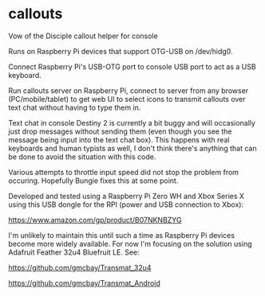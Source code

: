 # callouts
Vow of the Disciple callout helper for console

Runs on Raspberry Pi devices that support OTG-USB on /dev/hidg0.  

Connect Raspberry Pi's USB-OTG port to console USB port to act as a USB keyboard.

Run callouts server on Raspberry Pi, connect to server from any browser 
(PC/mobile/tablet) to get web UI to select icons to transmit callouts over text chat without having to type them in.

Text chat in console Destiny 2 is currently a bit buggy and will occasionally just drop messages without sending them 
(even though you see the message being input into the text chat box). This happens with real keyboards and human 
typists as well, I don't think there's anything that can be done to avoid the situation with this code.  

Various attempts to throttle input speed did not stop the problem from occuring.  Hopefully Bungie fixes this at some point.

Developed and tested using a Raspberry Pi Zero WH and Xbox Series X using this USB dongle for the RPI (power and USB connection to Xbox):

https://www.amazon.com/gp/product/B07NKNBZYG

I'm unlikely to maintain this until such a time as Raspberry Pi devices become more widely available.  For now I'm focusing on the solution using Adafruit Feather 32u4 Bluefruit LE.  See:

https://github.com/gmcbay/Transmat_32u4

https://github.com/gmcbay/Transmat_Android

